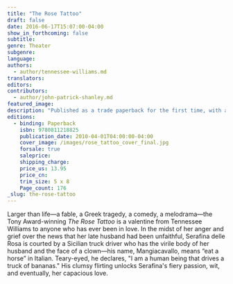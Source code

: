 ```yaml
---
title: "The Rose Tattoo"
draft: false
date: 2016-06-17T15:07:00-04:00
show_in_forthcoming: false
subtitle:
genre: Theater
subgenre:
language:
authors:
  - author/tennessee-williams.md
translators:
editors:
contributors:
  - author/john-patrick-shanley.md
featured_image:
description: "Published as a trade paperback for the first time, with a new introduction by the acclaimed playwright John Patrick Shanley (Doubt) and the one-act on which The Rose Tattoo was based. "
editions:
  - binding: Paperback
    isbn: 9780811218825
    publication_date: 2010-04-01T04:00:00-04:00
    cover_image: /images/rose_tattoo_cover_final.jpg
    forsale: true
    saleprice:
    shipping_charge:
    price_us: 13.95
    price_cn:
    trim_size: 5 x 8
    Page_count: 176
_slug: the-rose-tattoo
---
```


Larger than life―a fable, a Greek tragedy, a comedy, a melodrama―the Tony Award-winning _The Rose Tattoo_ is a valentine from Tennessee Williams to anyone who has ever been in love. In the midst of her anger and grief over the news that her late husband had been unfaithful, Serafina delle Rosa is courted by a Sicilian truck driver who has the virile body of her husband and the face of a clown—his name, Mangiacavallo, means “eat a horse” in Italian. Teary-eyed, he declares, "I am a human being that drives a truck of bananas." His clumsy flirting unlocks Serafina's fiery passion, wit, and eventually, her capacious love.

